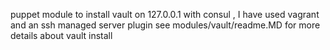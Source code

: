 puppet module to install vault on 127.0.0.1 with consul , I have used vagrant and  an ssh managed server  plugin
see modules/vault/readme.MD for more details about vault install
